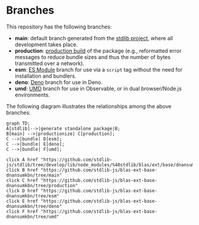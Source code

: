 <!--

@license Apache-2.0

Copyright (c) 2022 The Stdlib Authors.

Licensed under the Apache License, Version 2.0 (the "License");
you may not use this file except in compliance with the License.
You may obtain a copy of the License at

    http://www.apache.org/licenses/LICENSE-2.0

Unless required by applicable law or agreed to in writing, software
distributed under the License is distributed on an "AS IS" BASIS,
WITHOUT WARRANTIES OR CONDITIONS OF ANY KIND, either express or implied.
See the License for the specific language governing permissions and
limitations under the License.

-->

# Branches

This repository has the following branches:

-   **main**: default branch generated from the [stdlib project][stdlib-url], where all development takes place.
-   **production**: [production build][production-url] of the package (e.g., reformatted error messages to reduce bundle sizes and thus the number of bytes transmitted over a network).
-   **esm**: [ES Module][esm-url] branch for use via a `script` tag without the need for installation and bundlers.
-   **deno**: [Deno][deno-url] branch for use in Deno.
-   **umd**: [UMD][umd-url] branch for use in Observable, or in dual browser/Node.js environments.

The following diagram illustrates the relationships among the above branches:

```mermaid
graph TD;
A[stdlib]-->|generate standalone package|B;
B[main] -->|productionize| C[production];
C -->|bundle| D[esm];
C -->|bundle| E[deno];
C -->|bundle| F[umd];

click A href "https://github.com/stdlib-js/stdlib/tree/develop/lib/node_modules/%40stdlib/blas/ext/base/dnansumkbn"
click B href "https://github.com/stdlib-js/blas-ext-base-dnansumkbn/tree/main"
click C href "https://github.com/stdlib-js/blas-ext-base-dnansumkbn/tree/production"
click D href "https://github.com/stdlib-js/blas-ext-base-dnansumkbn/tree/esm"
click E href "https://github.com/stdlib-js/blas-ext-base-dnansumkbn/tree/deno"
click F href "https://github.com/stdlib-js/blas-ext-base-dnansumkbn/tree/umd"
```

[stdlib-url]: https://github.com/stdlib-js/stdlib/tree/develop/lib/node_modules/%40stdlib/blas/ext/base/dnansumkbn
[production-url]: https://github.com/stdlib-js/blas-ext-base-dnansumkbn/tree/production
[deno-url]: https://github.com/stdlib-js/blas-ext-base-dnansumkbn/tree/deno
[umd-url]: https://github.com/stdlib-js/blas-ext-base-dnansumkbn/tree/umd
[esm-url]: https://github.com/stdlib-js/blas-ext-base-dnansumkbn/tree/esm
